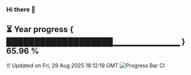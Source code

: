 ### Hi there 👋
⏳ Year progress { ███████████████████▁▁▁▁▁▁▁▁▁▁▁ } 65.96 %
---
⏰ Updated on Fri, 29 Aug 2025 18:12:19 GMT
![Progress Bar CI](https://github.com/Moyi321/Moyi321/workflows/Progress%20Bar%20CI/badge.svg)
